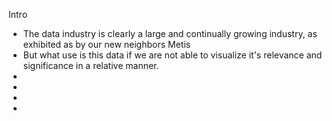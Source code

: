 Intro

  - The data industry is clearly a large and continually growing industry, as exhibited as by our new neighbors Metis
  - But what use is this data if we are not able to visualize it's relevance and significance in a relative manner.
  -
  -
  -
  -
